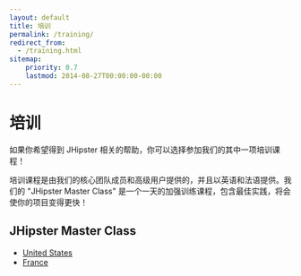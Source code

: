```yaml
---
layout: default
title: 培训
permalink: /training/
redirect_from:
  - /training.html
sitemap:
    priority: 0.7
    lastmod: 2014-08-27T00:00:00-00:00
---
```


# <i class="fa fa-graduation-cap"></i> 培训

如果你希望得到 JHipster 相关的帮助，你可以选择参加我们的其中一项培训课程！

培训课程是由我们的核心团队成员和高级用户提供的，并且以英语和法语提供。我们的 "JHipster Master Class" 是一个一天的加强训练课程，包含最佳实践，将会使你的项目变得更快！

## JHipster Master Class

*   [United States](https://www.ippon.tech/training/jhipster-master/)
*   [France](http://www.ippon.fr/formation/jhipster-master-class/)

<br/><br/><br/><br/><br/><br/><br/><br/><br/><br/><br/><br/><br/><br/><br/>
